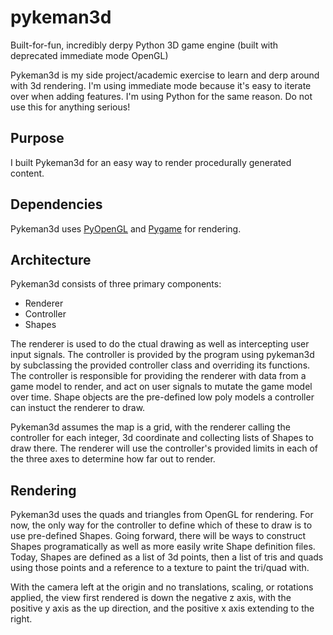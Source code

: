 # pykeman3d
Built-for-fun, incredibly derpy Python 3D game engine (built with deprecated immediate mode OpenGL)

Pykeman3d is my side project/academic exercise to learn and derp around with 3d rendering. I'm using immediate mode because it's easy to iterate over when adding features. I'm using Python for the same reason. Do not use this for anything serious!

## Purpose

I built Pykeman3d for an easy way to render procedurally generated content. 

## Dependencies

Pykeman3d uses [PyOpenGL](http://pyopengl.sourceforge.net/) and [Pygame](https://www.pygame.org/news) for rendering. 

## Architecture

Pykeman3d consists of three primary components:
- Renderer
- Controller
- Shapes

The renderer is used to do the ctual drawing as well as intercepting user input signals. The controller is provided by the program using pykeman3d by subclassing the provided controller class and overriding its functions. The controller is responsible for providing the renderer with data from a game model to render, and act on user signals to mutate the game model over time. Shape objects are the pre-defined low poly models a controller can instuct the renderer to draw.

Pykeman3d assumes the map is a grid, with the renderer calling the controller for each integer, 3d coordinate and collecting lists of Shapes to draw there. The renderer will use the controller's provided limits in each of the three axes to determine how far out to render.

## Rendering 

Pykeman3d uses the quads and triangles from OpenGL for rendering. For now, the only way for the controller to define which of these to draw is to use pre-defined Shapes. Going forward, there will be ways to construct Shapes programatically as well as more easily write Shape definition files. Today, Shapes are defined as a list of 3d points, then a list of tris and quads using those points and a reference to a texture to paint the tri/quad with.

With the camera left at the origin and no translations, scaling, or rotations applied, the view first rendered is down the negative z axis, with the positive y axis as the up direction, and the positive x axis extending to the right.
